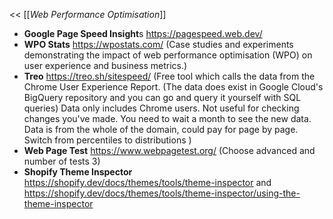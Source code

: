 << [[_Web Performance Optimisation_]]

- **Google Page Speed Insight**s https://pagespeed.web.dev/
- **WPO Stats** https://wpostats.com/ (Case studies and experiments demonstrating the impact of web performance optimisation (WPO) on user experience and business metrics.)
- **Treo**  https://treo.sh/sitespeed/ (Free tool which calls the data from the Chrome User Experience Report. (The data does exist in Google Cloud's BigQuery repository and you can go and query it yourself with SQL queries) Data only includes Chrome users. Not useful for checking changes you've made. You need to wait a month to see the new data. Data is from the whole of the domain, could pay for page by page. Switch from percentiles to distributions )
- **Web Page Test** https://www.webpagetest.org/ (Choose advanced and number of tests 3)
- **Shopify Theme Inspector** https://shopify.dev/docs/themes/tools/theme-inspector and https://shopify.dev/docs/themes/tools/theme-inspector/using-the-theme-inspector

